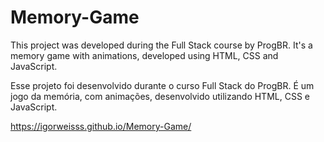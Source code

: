 # Memory-Game
This project was developed during the Full Stack course by ProgBR. It's a memory game with animations,  developed using HTML, CSS and JavaScript.

Esse projeto foi desenvolvido durante o curso Full Stack do ProgBR. É um jogo da memória, com animações, desenvolvido utilizando HTML, CSS e JavaScript.

https://igorweisss.github.io/Memory-Game/
